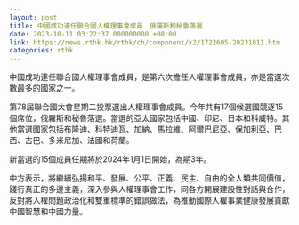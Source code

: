 ```yaml
---
layout: post
title: 中國成功連任聯合國人權理事會成員　俄羅斯和秘魯落選
date: 2023-10-11 03:22:37.000000000 +08:00
link: https://news.rthk.hk/rthk/ch/component/k2/1722605-20231011.htm
categories: rthk
---
```


中國成功連任聯合國人權理事會成員，是第六次擔任人權理事會成員，亦是當選次數最多的國家之一。

第78屆聯合國大會星期二投票選出人權理事會成員。今年共有17個候選國競逐15個席位，俄羅斯和秘魯落選。當選的亞太國家包括中國、印尼、日本和科威特。其他當選國家包括布隆迪、科特迪瓦、加納、馬拉維、阿爾巴尼亞、保加利亞、巴西、古巴、多米尼加、法國和荷蘭。

新當選的15個成員任期將於2024年1月1日開始，為期3年。

中方表示，將繼續弘揚和平、發展、公平、正義、民主、自由的全人類共同價值，踐行真正的多邊主義，深入參與人權理事會工作，同各方開展建設性對話與合作，反對將人權問題政治化和雙重標準的錯誤做法，為推動國際人權事業健康發展貢獻中國智慧和中國力量。
